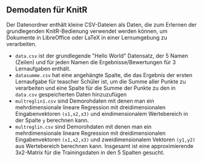 ## Demodaten für KnitR 
Der Datenordner enthält kleine CSV-Dateien als Daten, die zum Erlernen der grundlegenden KnitR-Bedienung verwendet werden können, um Dokumente in LibreOffice oder LaTeX in einer Lernumgebung zu verarbeiten.
* `data.csv` ist der grundlegende "Hello World" Datensatz, der 5 Namen (Zeilen) und für jeden Namen die Ergebnisse/Bewertungen für 3 Lernaufgaben enthält.
* `datasumme.csv` hat eine angehängte Spalte, die das Ergebnis der ersten Lernaufgabe für teascher Schüler ist, um die Summe aller Punkte zu verarbeiten und eine Spalte für die Summe der Punkte zu den in `data.csv` gespeicherten Daten hinzuzufügen
* `multreglin1.csv` sind Demorohdaten mit denen man ein mehrdimensionale lineare Regression mit dreidimensionalen Eingabenvektoren `(x1,x2,x3)`  und eindimensionalem Wertebereich in der Spalte `y` berechnen kann.
* `multreglin.csv` sind Demorohdaten mit denen man ein mehrdimensionale lineare Regression mit dreidimensionalen Eingabenvektoren `(x1,x2,x3)` und zweidimensionalem Vektoren `(y1,y2)` aus Wertebereich berechnen kann. Insgesamt ist eine approximierende 3x2-Matrix für die Trainingsdaten in den 5 Spalten gesucht.
